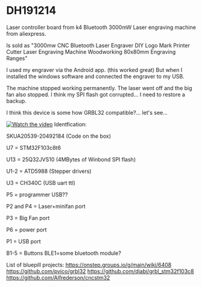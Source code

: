 # DH191214
Laser controller board from k4 Bluetooth 3000mW Laser engraving machine from aliexpress.

Is sold as "3000mw CNC Bluetooth Laser Engraver DIY Logo Mark Printer Cutter Laser Engraving Machine Woodworking 80x80mm Engraving Ranges"


I used my engraver via the Android app. (this worked great) But when I installed the windows software and connected the engraver to my USB. 

The machine stopped working permanently.
The laser went off and the big fan also stopped.
I think my SPI flash got corrupted... I need to restore a backup. 

I think this device is some how GRBL32 compatible?... let's see...

[![Watch the video](https://img.youtube.com/vi/J-UeIn8csfk/maxresdefault.jpg)](https://youtu.be/J-UeIn8csfk)
Identfication:

SKUA20539-20492184 (Code on the box)

U7 = STM32F103c8t6

U13 = 25Q32JVS10 (4MBytes of Winbond SPI flash)

U1-2 = ATD5988 (Stepper drivers)

U3 = CH340C (USB uart ttl)

P5 = programmer USB??

P2 and P4 = Laser+minifan port

P3 = Big Fan port

P6 = power port

P1 = USB port


B1-5 = Buttons
BLE1=some bluetooth module?


List of bluepill projects:
https://onstep.groups.io/g/main/wiki/6408
https://github.com/pvico/grbl32
https://github.com/djabi/grbl_stm32f103c8
https://github.com/Alfrederson/cncstm32
